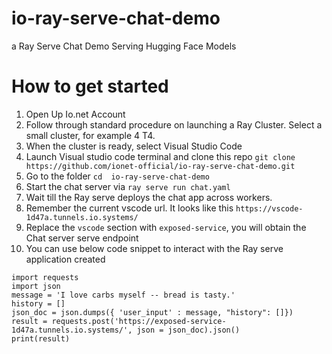 # io-ray-serve-chat-demo
a Ray Serve Chat Demo Serving Hugging Face Models


# How to get started 

1. Open Up Io.net Account
2. Follow through standard procedure on launching a Ray Cluster. Select a small cluster, for example 4 T4.
3. When the cluster is ready, select Visual Studio Code
4. Launch Visual studio code terminal and clone this repo `git clone https://github.com/ionet-official/io-ray-serve-chat-demo.git`
5. Go to the folder `cd  io-ray-serve-chat-demo`
6. Start the chat server via `ray serve run chat.yaml`
7. Wait till the Ray serve deploys the chat app across workers.
8. Remember the current vscode url. It looks like this  `https://vscode-1d47a.tunnels.io.systems/`
9. Replace the `vscode` section with `exposed-service`, you will obtain the Chat server serve endpoint
10. You can use below code snippet to interact with the Ray serve application created
```
import requests
import json
message = 'I love carbs myself -- bread is tasty.'
history = []
json_doc = json.dumps({ 'user_input' : message, "history": []})
result = requests.post('https://exposed-service-1d47a.tunnels.io.systems/', json = json_doc).json()
print(result)
```
